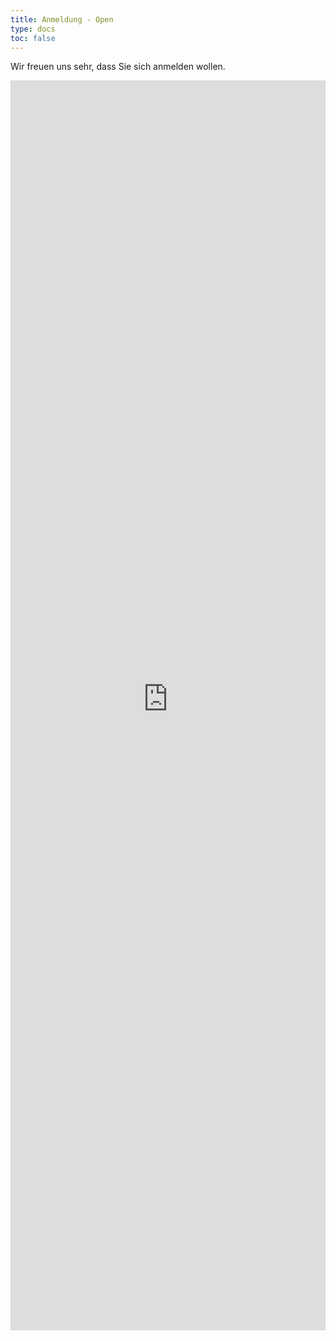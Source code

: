 ```yaml
---
title: Anmeldung - Open
type: docs
toc: false
---
```


Wir freuen uns sehr, dass Sie sich anmelden wollen.

<iframe src="https://open.ilmenauer-schachverein.de/register/index.html" width="100%" height="2000px" style="border:0;" allowfullscreen="" loading="lazy" referrerpolicy="no-referrer-when-downgrade" scrolling="no"></iframe>